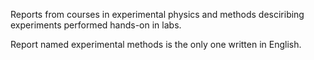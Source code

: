 Reports from courses in experimental physics and methods desciribing experiments performed hands-on in labs.

Report named experimental methods is the only one written in English.
